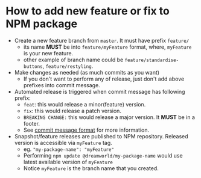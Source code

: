 # How to add new feature or fix to NPM package

- Create a new feature branch from `master`. It must have prefix `feature/`
  - its name **MUST** be into `feature/myFeature` format, where, `myFeature` is your new feature.
  - other example of branch name could be `feature/standardise-buttons`, `feature/restyling`.
- Make changes as needed (as much commits as you want)
  - If you don't want to perform any of release, just don't add above prefixes into commit message.
- Automated release is triggered when commit message has following prefix:
  - `feat`: this would release a minor(feature) version.
  - `fix`: this would release a patch version.
  - `BREAKING CHANGE:` this would release a major version. It **MUST** be in a footer.
  - See [commit message format](https://semantic-release.gitbook.io/semantic-release/#commit-message-format) for more information.
- Snapshot/feature releases are published to NPM repository. Released version is accessible via `myFeature` tag.
  - eg. `"my-package-name": "myFeature"`
  - Performing `npm update @dreamworld/my-package-name` would use latest available version of `myFeature`
  - Notice `myFeature` is the branch name that you created.
